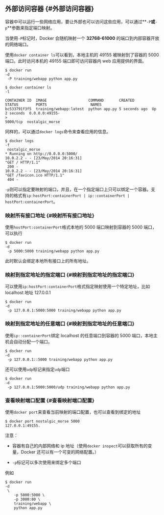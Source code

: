 ## 外部访问容器 {#外部访问容器}

容器中可以运行一些网络应用，要让外部也可以访问这些应用，可以通过**`-P`**或**`-p`**参数来指定端口映射。

当使用`-P`标记时，Docker 会随机映射一个 **32768-61000** 的端口到内部容器开放的网络端口。

使用`docker container ls`可以看到，本地主机的 49155 被映射到了容器的 5000 端口。此时访问本机的 49155 端口即可访问容器内 web 应用提供的界面。

```
$ docker run 
-d
 -P training/webapp python app.py

$ docker container ls 
-l

CONTAINER ID  IMAGE                   COMMAND       CREATED        STATUS        PORTS                    NAMES
bc533791f3f5  training/webapp:latest  python app.py 5 seconds ago  Up 2 seconds  0.0.0.0:49155-
>
5000/tcp  nostalgic_morse

```

同样的，可以通过`docker logs`命令来查看应用的信息。

```
$ docker logs 
-f
 nostalgic_morse
* Running on http://0.0.0.0:5000/
10.0.2.2 - - [23/May/2014 20:16:31] 
"GET / HTTP/1.1"
 200 -
10.0.2.2 - - [23/May/2014 20:16:31] 
"GET /favicon.ico HTTP/1.1"
 404 -

```

`-p`则可以指定要映射的端口，并且，在一个指定端口上只可以绑定一个容器。支持的格式有`ip:hostPort:containerPort | ip::containerPort | hostPort:containerPort`。

### 映射所有接口地址 {#映射所有接口地址}

使用`hostPort:containerPort`格式本地的 5000 端口映射到容器的 5000 端口，可以执行

```
$ docker run 
-d
 -p 5000:5000 training/webapp python app.py

```

此时默认会绑定本地所有接口上的所有地址。

### 映射到指定地址的指定端口 {#映射到指定地址的指定端口}

可以使用`ip:hostPort:containerPort`格式指定映射使用一个特定地址，比如 localhost 地址 127.0.0.1

```
$ docker run 
-d
 -p 127.0.0.1:5000:5000 training/webapp python app.py

```

### 映射到指定地址的任意端口 {#映射到指定地址的任意端口}

使用`ip::containerPort`绑定 localhost 的任意端口到容器的 5000 端口，本地主机会自动分配一个端口。

```
$ docker run 
-d
 -p 127.0.0.1::5000 training/webapp python app.py

```

还可以使用`udp`标记来指定`udp`端口

```
$ docker run 
-d
 -p 127.0.0.1:5000:5000/udp training/webapp python app.py

```

### 查看映射端口配置 {#查看映射端口配置}

使用`docker port`来查看当前映射的端口配置，也可以查看到绑定的地址

```
$ docker port nostalgic_morse 5000
127.0.0.1:49155.

```

注意：

* 容器有自己的内部网络和 ip 地址（使用`docker inspect`可以获取所有的变量，Docker 还可以有一个可变的网络配置。）

* `-p`标记可以多次使用来绑定多个端口

例如

```
$ docker run 
-d
 \
    -p 5000:5000 \
    -p 3000:80 \
    training/webapp \
    python app.py
```



